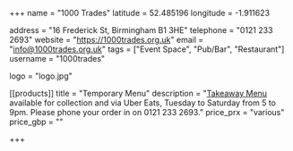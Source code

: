 +++
name = "1000 Trades"
latitude = 52.485196
longitude = -1.911623

address = "16 Frederick St, Birmingham B1 3HE"
telephone = "0121 233 2693"
website = "https://1000trades.org.uk"
email = "info@1000trades.org.uk"
tags = ["Event Space", "Pub/Bar", "Restaurant"]
username = "1000trades"

logo = "logo.jpg"

[[products]]
  title = "Temporary Menu"
  description = "<a href='https://1000trades.org.uk/1kt/wp-content/uploads/2020/05/POSH-takeaway-menu-May-onwards.pdf'>Takeaway Menu</a> available for collection and via Uber Eats, Tuesday to Saturday from 5 to 9pm. Please phone your order in on 0121 233 2693."
  price_prx = "various"
  price_gbp = ""

+++
